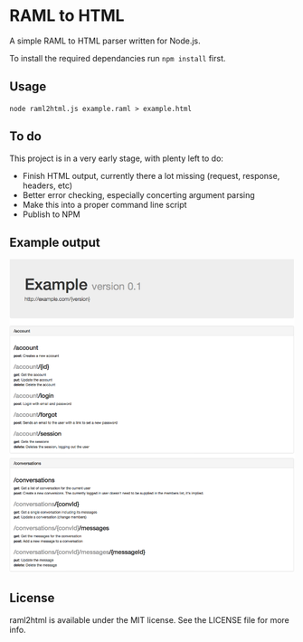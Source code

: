 # RAML to HTML

A simple RAML to HTML parser written for Node.js.

To install the required dependancies run `npm install` first.

## Usage
```
node raml2html.js example.raml > example.html
```

## To do
This project is in a very early stage, with plenty left to do:

* Finish HTML output, currently there a lot missing (request, response, headers, etc)
* Better error checking, especially concerting argument parsing
* Make this into a proper command line script
* Publish to NPM

## Example output
![Example output](example.png)

## License
raml2html is available under the MIT license. See the LICENSE file for more info.